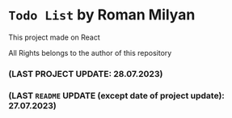 # `Todo List` by Roman Milyan
This project made on React

All Rights belongs to the author of this repository
### (LAST PROJECT UPDATE: 28.07.2023)
### (LAST `README` UPDATE (except date of project update): 27.07.2023)
